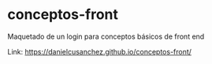 # conceptos-front
Maquetado de un login para conceptos básicos de front end

Link: https://danielcusanchez.github.io/conceptos-front/
